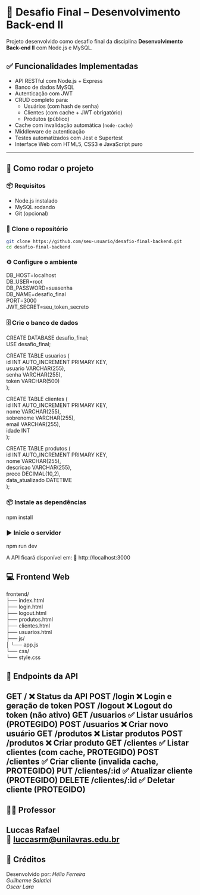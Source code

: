 # 🧠 Desafio Final – Desenvolvimento Back-end II

Projeto desenvolvido como desafio final da disciplina **Desenvolvimento Back-end II** com Node.js e MySQL.

## ✅ Funcionalidades Implementadas

- API RESTful com Node.js + Express
- Banco de dados MySQL
- Autenticação com JWT
- CRUD completo para:
  - Usuários (com hash de senha)
  - Clientes (com cache + JWT obrigatório)
  - Produtos (público)
- Cache com invalidação automática (`node-cache`)
- Middleware de autenticação
- Testes automatizados com Jest e Supertest
- Interface Web com HTML5, CSS3 e JavaScript puro

---

## 🚀 Como rodar o projeto

### 📦 Requisitos

- Node.js instalado
- MySQL rodando
- Git (opcional)



### 📁 Clone o repositório

```bash
git clone https://github.com/seu-usuario/desafio-final-backend.git
cd desafio-final-backend
```
### ⚙️ Configure o ambiente
DB_HOST=localhost  
DB_USER=root  
DB_PASSWORD=suasenha  
DB_NAME=desafio_final  
PORT=3000  
JWT_SECRET=seu_token_secreto  

### 🗄️ Crie o banco de dados
CREATE DATABASE desafio_final;  
USE desafio_final;  

CREATE TABLE usuarios (  
  id INT AUTO_INCREMENT PRIMARY KEY,  
  usuario VARCHAR(255),  
  senha VARCHAR(255),  
  token VARCHAR(500)  
);

CREATE TABLE clientes (  
  id INT AUTO_INCREMENT PRIMARY KEY,  
  nome VARCHAR(255),  
  sobrenome VARCHAR(255),  
  email VARCHAR(255),  
  idade INT  
);

CREATE TABLE produtos (  
  id INT AUTO_INCREMENT PRIMARY KEY,  
  nome VARCHAR(255),  
  descricao VARCHAR(255),  
  preco DECIMAL(10,2),  
  data_atualizado DATETIME  
);

### 📦 Instale as dependências
npm install

### ▶️ Inicie o servidor
npm run dev

A API ficará disponível em:
📡 http://localhost:3000

## 💻 Frontend Web

frontend/  
├── index.html  
├── login.html  
├── logout.html  
├── produtos.html  
├── clientes.html  
├── usuarios.html  
├── js/  
│   └── app.js  
└── css/  
    └── style.css  

## 📝 Endpoints da API  
GET / ❌ Status da API 
POST /login ❌ Login e geração de token 
POST /logout ❌ Logout do token (não ativo) 
GET /usuarios ✅ Listar usuários (PROTEGIDO) 
POST /usuarios ❌ Criar novo usuário 
GET /produtos ❌ Listar produtos 
POST /produtos ❌ Criar produto 
GET /clientes ✅ Listar clientes (com cache, PROTEGIDO) 
POST /clientes ✅ Criar cliente (invalida cache, PROTEGIDO) 
PUT /clientes/:id ✅ Atualizar cliente (PROTEGIDO) 
DELETE /clientes/:id ✅ Deletar cliente (PROTEGIDO)
---

## 👨‍🏫 Professor
Luccas Rafael  
📧 luccasrm@unilavras.edu.br
---
## 🏁 Créditos
Desenvolvido por: 
*Hélio Ferreira*  
*Guilherme Salatiel*  
*Oscar Lara*  
